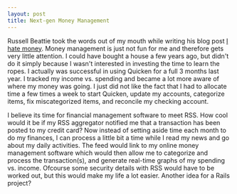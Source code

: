 ```yaml
--- 
layout: post
title: Next-gen Money Management
---
```

Russell Beattie took the words out of my mouth while writing his blog post [I hate money](http://www.russellbeattie.com/notebook/1008340.html).  Money management is just not fun for me and therefore gets very little attention.  I could have bought a house a few years ago, but didn't do it simply because I wasn't interested in investing the time to learn the ropes.  I actually was successful in using Quicken for a full 3 months last year.  I tracked my income vs. spending and became a lot more aware of where my money was going.  I just did not like the fact that I had to allocate time a few times a week to start Quicken, update my accounts, categorize items, fix miscategorized items, and reconcile my checking account.

I believe its time for financial management software to meet RSS.  How cool would it be if my RSS aggregator notified me that a transaction has been posted to my credit card? Now instead of setting aside time each month to do my finances, I can process a little bit a time while I read my news and go about my daily activities.  The feed would link to my online money management software which would then allow me to categorize and process the transaction(s), and generate real-time graphs of my spending vs. income.  Ofcourse some security details with RSS would have to be worked out, but this would make my life a lot easier.  Another idea for a Rails project?
